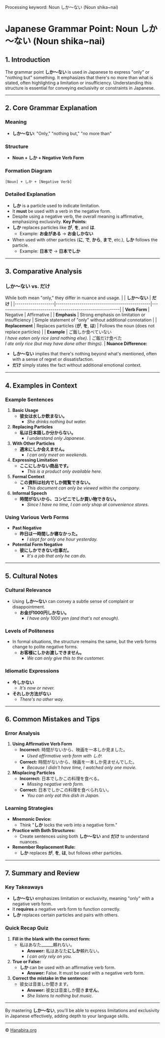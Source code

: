Processing keyword: Noun しか～ない (Noun shika~nai)
# Japanese Grammar Point: Noun しか～ない (Noun shika~nai)

## 1. Introduction
The grammar point **しか～ない** is used in Japanese to express "only" or "nothing but" something. It emphasizes that there's no more than what is stated, often highlighting a limitation or insufficiency. Understanding this structure is essential for conveying exclusivity or constraints in Japanese.

---
## 2. Core Grammar Explanation
### Meaning
- **しか～ない**: "Only," "nothing but," "no more than"
### Structure
- **Noun + しか + Negative Verb Form**
### Formation Diagram
```plaintext
[Noun] + しか + [Negative Verb]
```
### Detailed Explanation
- **しか** is a particle used to indicate limitation.
- It **must** be used with a verb in the negative form.
- Despite using a negative verb, the overall meaning is affirmative, emphasizing exclusivity.
**Key Points:**
- **しか** replaces particles like **が**, **を**, and **は**.
  - Example: **お金がある** → **お金しかない**
- When used with other particles (**に**, **で**, **から**, **まで**, etc.), **しか** follows the particle.
  - Example: **日本で** → **日本でしか**
---
## 3. Comparative Analysis
### **しか～ない** vs. **だけ**
While both mean "only," they differ in nuance and usage.
|                    | **しか～ない**                                   | **だけ**                                                    |
|--------------------|------------------------------------------------|-------------------------------------------------------------|
| **Verb Form**      | Negative                                       | Affirmative                                                 |
| **Emphasis**       | Strong emphasis on limitation or insufficiency | Simple statement of "only" without additional connotation   |
| **Replacement**    | Replaces particles (**が**, **を**, **は**)     | Follows the noun (does not replace particles)               |
| **Example**        | ご飯しか食べていない<br>*I have eaten only rice (and nothing else).* | ご飯だけ食べた<br>*I ate only rice (but may have done other things).* |
**Nuance Difference:**
- **しか～ない** implies that there's nothing beyond what's mentioned, often with a sense of regret or dissatisfaction.
- **だけ** simply states the fact without additional emotional context.
---
## 4. Examples in Context
### Example Sentences
1. **Basic Usage**
   - **彼女は水しか飲まない。**
     - *She drinks nothing but water.*
2. **Replacing Particles**
   - **私は日本語しか分からない。**
     - *I understand only Japanese.*
3. **With Other Particles**
   - **週末にしか会えません。**
     - *I can only meet on weekends.*
4. **Expressing Limitation**
   - **ここにしかない商品です。**
     - *This is a product only available here.*
5. **Formal Context**
   - **この資料は社内でしか閲覧できない。**
     - *This document can only be viewed within the company.*
6. **Informal Speech**
   - **時間がないから、コンビニでしか買い物できない。**
     - *Since I have no time, I can only shop at convenience stores.*
### Using Various Verb Forms
- **Past Negative**
  - **昨日は一時間しか寝なかった。**
    - *I slept for only one hour yesterday.*
- **Potential Form Negative**
  - **彼にしかできない仕事だ。**
    - *It's a job that only he can do.*
---
## 5. Cultural Notes
### Cultural Relevance
- Using **しか～ない** can convey a subtle sense of complaint or disappointment.
  - **お金が1000円しかない。**
    - *I have only 1000 yen (and that's not enough).*
### Levels of Politeness
- In formal situations, the structure remains the same, but the verb forms change to polite negative forms.
  - **お客様にしかお渡しできません。**
    - *We can only give this to the customer.*
### Idiomatic Expressions
- **今しかない**
  - *It's now or never.*
- **それしか方法がない**
  - *There's no other way.*
---
## 6. Common Mistakes and Tips
### Error Analysis
1. **Using Affirmative Verb Form**
   - **Incorrect:** 時間がないから、映画を一本しか見ました。
     - *Used affirmative verb form with しか.*
   - **Correct:** 時間がないから、映画を一本しか見ませんでした。
     - *Because I didn't have time, I watched only one movie.*
2. **Misplacing Particles**
   - **Incorrect:** 日本でしかこの料理を食べる。
     - *Missing negative verb form.*
   - **Correct:** 日本でしかこの料理を食べられない。
     - *You can only eat this dish in Japan.*
### Learning Strategies
- **Mnemonic Device:**
  - Think "**しか** locks the verb into a negative form."
- **Practice with Both Structures:**
  - Create sentences using both **しか～ない** and **だけ** to understand nuances.
- **Remember Replacement Rule:**
  - **しか** replaces **が**, **を**, **は**, but follows other particles.
---
## 7. Summary and Review
### Key Takeaways
- **しか～ない** emphasizes limitation or exclusivity, meaning "only" with a negative verb form.
- It **requires** a negative verb form to function correctly.
- **しか** replaces certain particles and pairs with others.
### Quick Recap Quiz
1. **Fill in the blank with the correct form:**
   - 私はあなた______頼れない。
     - **Answer:** 私はあなた**にしか**頼れない。
     - *I can only rely on you.*
2. **True or False:**
   - **しか** can be used with an affirmative verb form.
     - **Answer:** False. It must be used with a negative verb form.
3. **Correct the mistake in the sentence:**
   - 彼女は音楽しか聞きます。
     - **Answer:** 彼女は音楽しか聞き**ません**。
     - *She listens to nothing but music.*
---
By mastering **しか～ない**, you'll be able to express limitations and exclusivity in Japanese effectively, adding depth to your language skills.


---

© [Hanabira.org](https://hanabira.org)
